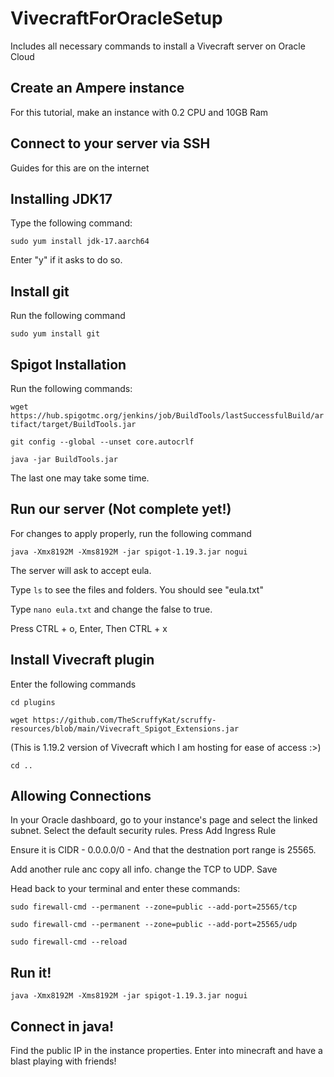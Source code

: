 # VivecraftForOracleSetup
Includes all necessary commands to install a Vivecraft server on Oracle Cloud 

## Create an Ampere instance 
For this tutorial, make an instance with 0.2 CPU and 10GB Ram

## Connect to your server via SSH
Guides for this are on the internet

## Installing JDK17
Type the following command:

```sudo yum install jdk-17.aarch64```

Enter "y" if it asks to do so.

## Install git
Run the following command

```sudo yum install git```

## Spigot Installation

Run the following commands:

```wget https://hub.spigotmc.org/jenkins/job/BuildTools/lastSuccessfulBuild/artifact/target/BuildTools.jar```

```git config --global --unset core.autocrlf```

```java -jar BuildTools.jar```

The last one may take some time.

## Run our server (Not complete yet!)
For changes to apply properly, run the following command

```java -Xmx8192M -Xms8192M -jar spigot-1.19.3.jar nogui```

The server will ask to accept eula.

Type ```ls``` to see the files and folders. You should see "eula.txt"

Type ```nano eula.txt``` and change the false to true.

Press CTRL + o, Enter, Then CTRL + x

## Install Vivecraft plugin

Enter the following commands

```cd plugins```

```wget https://github.com/TheScruffyKat/scruffy-resources/blob/main/Vivecraft_Spigot_Extensions.jar``` 

(This is 1.19.2 version of Vivecraft which I am hosting for ease of access :>)

```cd ..```

## Allowing Connections

In your Oracle dashboard, go to your instance's page and select the linked subnet. Select the default security rules. Press Add Ingress Rule

Ensure it is CIDR - 0.0.0.0/0 - And that the destnation port range is 25565.

Add another rule anc copy all info.  change the TCP to UDP. Save

Head back to your terminal and enter these commands:

```sudo firewall-cmd --permanent --zone=public --add-port=25565/tcp```

```sudo firewall-cmd --permanent --zone=public --add-port=25565/udp```

```sudo firewall-cmd --reload```

## Run it!

```java -Xmx8192M -Xms8192M -jar spigot-1.19.3.jar nogui```

## Connect in java!
Find the public IP in the instance properties. Enter into minecraft and have a blast playing with friends!
